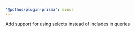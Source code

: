 ```yaml
---
'@pothos/plugin-prisma': minor
---
```


Add support for using selects instead of includes in queries
